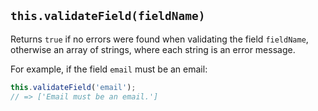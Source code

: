 ## `this.validateField(fieldName)`

Returns `true` if no errors were found when validating the field `fieldName`, otherwise an array of strings, where each string is an error message.

For example, if the field `email` must be an email:

```jsx
this.validateField('email');
// => ['Email must be an email.']
```
